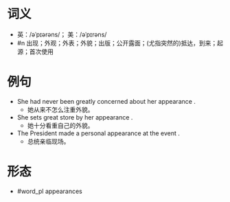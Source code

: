 # 词义
- 英：/əˈpɪərəns/； 美：/əˈpɪrəns/
- #n 出现；外观；外表；外貌；出版；公开露面；(尤指突然的)抵达，到来；起源；首次使用
# 例句
- She had never been greatly concerned about her appearance .
	- 她从来不怎么注重外貌。
- She sets great store by her appearance .
	- 她十分看重自己的外貌。
- The President made a personal appearance at the event .
	- 总统亲临现场。
# 形态
- #word_pl appearances
